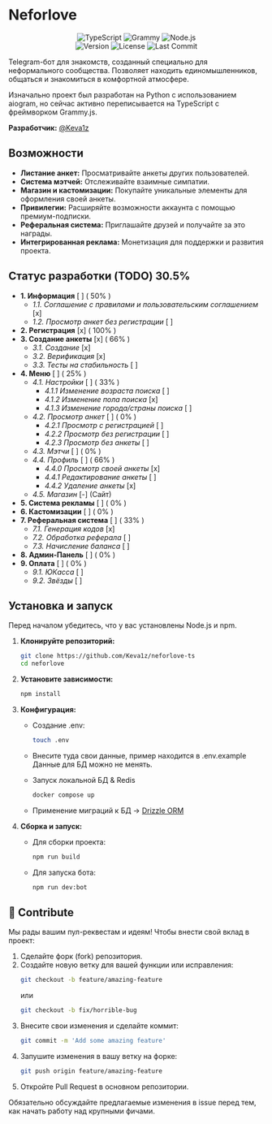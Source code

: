 # Neforlove

<p align="center">
  <img src="https://img.shields.io/badge/TypeScript-3178C6?style=for-the-badge&logo=typescript&logoColor=white" alt="TypeScript">
  <img src="https://img.shields.io/badge/grammY.js-26A5E4?style=for-the-badge&logo=telegram&logoColor=white" alt="Grammy">
  <img src="https://img.shields.io/badge/Node.js-339933?style=for-the-badge&logo=nodedotjs&logoColor=white" alt="Node.js">
  <br>
  <img src="https://img.shields.io/github/package-json/v/Keva1z/neforlove-ts?style=for-the-badge&color=purple" alt="Version">
  <img src="https://img.shields.io/badge/license-MIT-green?style=for-the-badge" alt="License">
  <img src="https://img.shields.io/github/last-commit/Keva1z/neforlove-ts?style=for-the-badge&color=blue" alt="Last Commit">
</p>

Telegram-бот для знакомств, созданный специально для неформального сообщества. Позволяет находить единомышленников, общаться и знакомиться в комфортной атмосфере.

Изначально проект был разработан на Python с использованием aiogram, но сейчас активно переписывается на TypeScript с фреймворком Grammy.js.

**Разработчик:** [@Keva1z](https://t.me/Keva1z)

## Возможности

-   **Листание анкет:** Просматривайте анкеты других пользователей.
-   **Система мэтчей:** Отслеживайте взаимные симпатии.
-   **Магазин и кастомизации:** Покупайте уникальные элементы для оформления своей анкеты.
-   **Привилегии:** Расширяйте возможности аккаунта с помощью премиум-подписки.
-   **Реферальная система:** Приглашайте друзей и получайте за это награды.
-   **Интегрированная реклама:** Монетизация для поддержки и развития проекта.

## Статус разработки (TODO) 30.5%

-   **1. Информация** [ ] ( 50% )
    -   *1.1. Соглашение с правилами и пользовательским соглашением* [x]
    -   *1.2. Просмотр анкет без регистрации* [ ]
-   **2. Регистрация** [x] ( 100% )
-   **3. Создание анкеты** [x] ( 66% )
    -   *3.1. Создание* [x]
    -   *3.2. Верификация* [x]
    -   *3.3. Тесты на стабильность* [ ]
-   **4. Меню** [ ] ( 25% )
    -   *4.1. Настройки* [ ] ( 33% )
        -   *4.1.1 Изменение возраста поиска* [ ]
        -   *4.1.2 Изменение пола поиска* [x]
        -   *4.1.3 Изменение города/страны поиска* [ ]
    -   *4.2. Просмотр анкет* [ ] ( 0% )
        -   *4.2.1 Просмотр с регистрацией* [ ]
        -   *4.2.2 Просмотр без регистрации* [ ]
        -   *4.2.3 Просмотр без анкеты* [ ]
    -   *4.3. Мэтчи* [ ] ( 0% )
    -   *4.4. Профиль* [ ] ( 66% )
        -   *4.4.0 Просмотр своей анкеты* [x]
        -   *4.4.1 Редактирование анкеты* [ ]
        -   *4.4.2 Удаление анкеты* [x]
    -   *4.5. Магазин* [-] (Сайт)
-   **5. Система рекламы** [ ] ( 0% )
-   **6. Кастомизации** [ ] ( 0% )
-   **7. Реферальная система** [ ] ( 33% )
    -   *7.1. Генерация кодов* [x]
    -   *7.2. Обработка реферала* [ ]
    -   *7.3. Начисление баланса* [ ]
-   **8. Админ-Панель** [ ] ( 0% )
-   **9. Оплата** [ ] ( 0% )
    -   *9.1. ЮКасса* [ ]
    -   *9.2. Звёзды* [ ]

## Установка и запуск

Перед началом убедитесь, что у вас установлены Node.js и npm.

1.  **Клонируйте репозиторий:**
    ```bash
    git clone https://github.com/Keva1z/neforlove-ts
    cd neforlove
    ```

2.  **Установите зависимости:**
    ```bash
    npm install
    ```

3.  **Конфигурация:**
    *   Создание .env:
        ```bash
        touch .env
        ```
    *   Внесите туда свои данные, пример находится в .env.example
        Данные для БД можно не менять.

    *   Запуск локальной БД & Redis
        ```bash
        docker compose up
        ```

    *   Применение миграций к БД ->
        [Drizzle ORM](./docs/drizzle.md)

4.  **Сборка и запуск:**
    *   Для сборки проекта:
        ```bash
        npm run build
        ```
    *   Для запуска бота:
        ```bash
        npm run dev:bot
        ```

## 🤝 Contribute

Мы рады вашим пул-реквестам и идеям! Чтобы внести свой вклад в проект:

1.  Сделайте форк (fork) репозитория.
2.  Создайте новую ветку для вашей функции или исправления:
    ```bash
    git checkout -b feature/amazing-feature
    ```
    или
    ```bash
    git checkout -b fix/horrible-bug
    ```
3.  Внесите свои изменения и сделайте коммит:
    ```bash
    git commit -m 'Add some amazing feature'
    ```
4.  Запушите изменения в вашу ветку на форке:
    ```bash
    git push origin feature/amazing-feature
    ```
5.  Откройте Pull Request в основном репозитории.

Обязательно обсуждайте предлагаемые изменения в issue перед тем, как начать работу над крупными фичами.
